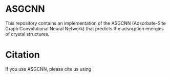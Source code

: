 # ASGCNN
This repository contains an implementation of the ASGCNN (Adsorbate-Site Graph Convolutional Neural Network) that predicts the adsorption energies of crystal structures.
# Citation
If you use ASGCNN, please cite us using
